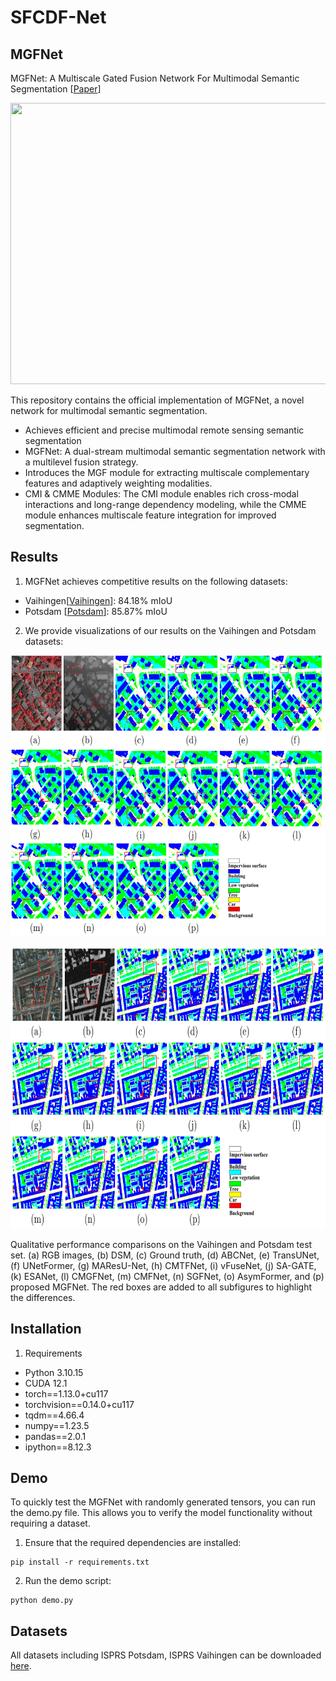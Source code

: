 # SFCDF-Net
## MGFNet
MGFNet: A Multiscale Gated Fusion Network For Multimodal Semantic Segmentation [[Paper](https://doi.org/10.1007/s00371-025-03912-x)]

<p align="center">
  <img src="https://github.com/DrWuHonglin/MGFNet/blob/main/images/framework.png" width="900" height="450">
</p>

This repository contains the official implementation of MGFNet, a novel network for multimodal semantic segmentation.

- Achieves efficient and precise multimodal remote sensing semantic segmentation
- MGFNet: A dual-stream multimodal semantic segmentation network with a multilevel fusion strategy.
- Introduces the MGF module for extracting multiscale complementary features and adaptively weighting modalities.
- CMI & CMME Modules: The CMI module enables rich cross-modal interactions and long-range dependency modeling, while the CMME module enhances multiscale feature integration for improved segmentation.
  
## Results

1. MGFNet achieves competitive results on the following datasets:
- Vaihingen[[Vaihingen](https://pan.baidu.com/s/12OXC1D0-pnjEToQzr1Wb8g?pwd=ZHLI)]: 84.18% mIoU
- Potsdam  [[Potsdam](https://pan.baidu.com/s/12OXC1D0-pnjEToQzr1Wb8g?pwd=ZHLI)]: 85.87% mIoU
2. We provide visualizations of our results on the Vaihingen and Potsdam datasets:
<p align="center">
  <img src="https://github.com/DrWuHonglin/MGFNet/blob/main/images/vaihingen.png" width="800" height="450">
</p>
<p align="center">
  <img src="https://github.com/DrWuHonglin/MGFNet/blob/main/images/potsdam.png" width="800" height="450">
</p>
Qualitative performance comparisons on the Vaihingen and Potsdam test set. (a) RGB images, (b) DSM, (c) Ground truth, (d) ABCNet, (e) TransUNet, (f) UNetFormer, (g)
MAResU-Net, (h) CMTFNet, (i) vFuseNet, (j) SA-GATE, (k) ESANet, (l) CMGFNet, (m) CMFNet, (n) SGFNet, (o) AsymFormer, and (p) proposed MGFNet. The red boxes are added to all subfigures to highlight the differences.

## Installation
1. Requirements
   
- Python 3.10.15	
- CUDA 12.1
- torch==1.13.0+cu117
- torchvision==0.14.0+cu117
- tqdm==4.66.4
- numpy==1.23.5
- pandas==2.0.1
- ipython==8.12.3

## Demo
To quickly test the MGFNet with randomly generated tensors, you can run the demo.py file. This allows you to verify the model functionality without requiring a dataset.
1. Ensure that the required dependencies are installed:
```
pip install -r requirements.txt
```
2. Run the demo script:
```
python demo.py
```

## Datasets
All datasets including ISPRS Potsdam, ISPRS Vaihingen can be downloaded [here](https://github.com/open-mmlab/mmsegmentation/blob/main/docs/en/user_guides/2_dataset_prepare.md#prepare-datasets).
